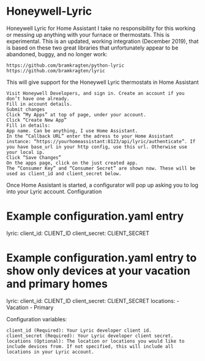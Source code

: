 # Honeywell-Lyric
Honeywell Lyric for Home Assistant
I take no responsibility for this working or messing up anything with your furnace or thermostats. This is experimental.
This is an updated, working integration (December 2019), that is based on these two great libraries that unfortunately appear to be abandoned, buggy, and no longer work:

    https://github.com/bramkragten/python-lyric
    https://github.com/bramkragten/lyric

This will give support for the Honeywell Lyric thermostats in Home Assistant

    Visit Honeywell Developers, and sign in. Create an account if you don’t have one already.
    Fill in account details.
    Submit changes
    Click “My Apps” at top of page, under your account.
    Click “Create New App”
    Fill in details:
    App name. Can be anything, I use Home Assistant.
    In the “Callback URL” enter the adress to your Home Assistant instance: “https://yourhomeassistant:8123/api/lyric/authenticate”. If you have base_url in your http config, use this url. Otherwise use your local ip.
    Click “Save Changes”
    On the apps page, click on the just created app.
    The “Consumer Key” and “Consumer Secret” are shown now. These will be used as client_id and client_secret below.

Once Home Assistant is started, a configurator will pop up asking you to log into your Lyric account.
Configuration

# Example configuration.yaml entry
lyric:
  client_id: CLIENT_ID
  client_secret: CLIENT_SECRET

# Example configuration.yaml entry to show only devices at your vacation and primary homes
lyric:
  client_id: CLIENT_ID
  client_secret: CLIENT_SECRET
  locations:
    - Vacation
    - Primary

Configuration variables:

    client_id (Required): Your Lyric developer client id.
    client_secret (Required): Your Lyric developer client secret.
    locations (Optional): The location or locations you would like to include devices from. If not specified, this will include all locations in your Lyric account.

